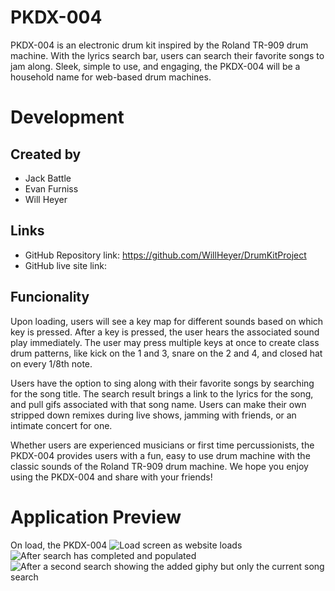 # PKDX-004

PKDX-004 is an electronic drum kit inspired by the Roland TR-909 drum machine. With the lyrics search bar, users can search their favorite songs to jam along. Sleek, simple to use, and engaging, the PKDX-004 will be a household name for web-based drum machines.

# Development

## Created by

* Jack Battle
* Evan Furniss
* Will Heyer

## Links

* GitHub Repository link: https://github.com/WillHeyer/DrumKitProject
* GitHub live site link: 

## Funcionality

Upon loading, users will see a key map for different sounds based on which key is pressed. After a key is pressed, the user hears the associated sound play immediately. The user may press multiple keys at once to create class drum patterns, like kick on the 1 and 3, snare on the 2 and 4, and closed hat on every 1/8th note.

Users have the option to sing along with their favorite songs by searching for the song title. The search result brings a link to the lyrics for the song, and pull gifs associated with that song name. Users can make their own stripped down remixes during live shows, jamming with friends, or an intimate concert for one.

Whether users are experienced musicians or first time percussionists, the PKDX-004 provides users with a fun, easy to use drum machine with the classic sounds of the Roland TR-909 drum machine. We hope you enjoy using the PKDX-004 and share with your friends!

# Application Preview
On load, the PKDX-004
![Load screen as website loads]()
![After search has completed and populated]()
![After a second search showing the added giphy but only the current song search]()

